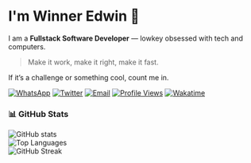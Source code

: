 # I'm Winner Edwin 👋

I am a **Fullstack Software Developer** — lowkey obsessed with tech and computers.  
> Make it work, make it right, make it fast.

If it’s a challenge or something cool, count me in.  

[![WhatsApp](https://img.shields.io/badge/WHATSAPP-%2325D366.svg?&style=for-the-badge&logo=whatsapp&logoColor=white)](https://wa.me/2348076488738?text=Hello+Winner)
[![Twitter](https://img.shields.io/badge/TWITTER-%231DA1F2.svg?&style=for-the-badge&logo=twitter&logoColor=white)](https://twitter.com/mikelneonedwin)
[![Email](https://img.shields.io/badge/EMAIL-%23D14836.svg?&style=for-the-badge&logo=gmail&logoColor=white)](mailto:winneredwin2667@gmail.com)
[![Profile Views](https://komarev.com/ghpvc/?username=mikelneonedwin&label=PROFILE+VIEWS&style=for-the-badge&color=blue)](https://komarev.com/ghpvc/?username=mikelneonedwin&label=PROFILE+VIEWS)
[![Wakatime](https://wakatime.com/badge/user/74c68719-d911-4b58-8437-694526fc3506.svg)](https://wakatime.com/@74c68719-d911-4b58-8437-694526fc3506)

### 📊 GitHub Stats  

![GitHub stats](https://github-readme-stats.vercel.app/api?username=mikelneonedwin&show_icons=true&theme=tokyonight)  
![Top Languages](https://github-readme-stats.vercel.app/api/top-langs/?username=mikelneonedwin&layout=compact&theme=tokyonight)  
![GitHub Streak](https://github-readme-streak-stats.herokuapp.com/?user=mikelneonedwin&theme=tokyonight)

